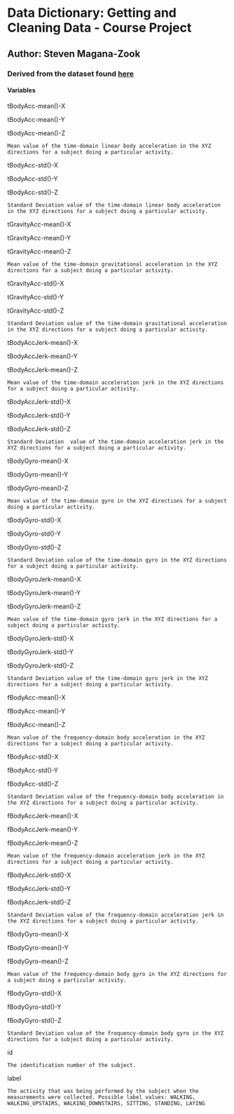 # Data Dictionary: Getting and Cleaning Data - Course Project
## Author: Steven Magana-Zook
### Derived from the dataset found [here]( http://archive.ics.uci.edu/ml/datasets/Human+Activity+Recognition+Using+Smartphones)

#### Variables

tBodyAcc-mean()-X

tBodyAcc-mean()-Y

tBodyAcc-mean()-Z

	Mean value of the time-domain linear body acceleration in the XYZ directions for a subject doing a particular activity.
	


tBodyAcc-std()-X

tBodyAcc-std()-Y

tBodyAcc-std()-Z

	Standard Deviation value of the time-domain linear body acceleration in the XYZ directions for a subject doing a particular activity.
	
	
tGravityAcc-mean()-X

tGravityAcc-mean()-Y

tGravityAcc-mean()-Z

	Mean value of the time-domain gravitational acceleration in the XYZ directions for a subject doing a particular activity.
	
	
tGravityAcc-std()-X

tGravityAcc-std()-Y

tGravityAcc-std()-Z

	Standard Deviation value of the time-domain gravitational acceleration in the XYZ directions for a subject doing a particular activity.
	
	
tBodyAccJerk-mean()-X

tBodyAccJerk-mean()-Y

tBodyAccJerk-mean()-Z

	Mean value of the time-domain acceleration jerk in the XYZ directions for a subject doing a particular activity.
	
	
tBodyAccJerk-std()-X

tBodyAccJerk-std()-Y

tBodyAccJerk-std()-Z

	Standard Deviation  value of the time-domain acceleration jerk in the XYZ directions for a subject doing a particular activity.
	
	
tBodyGyro-mean()-X

tBodyGyro-mean()-Y

tBodyGyro-mean()-Z

	Mean value of the time-domain gyro in the XYZ directions for a subject doing a particular activity.
	
	
tBodyGyro-std()-X

tBodyGyro-std()-Y

tBodyGyro-std()-Z

	Standard Deviation value of the time-domain gyro in the XYZ directions for a subject doing a particular activity.
	
	
tBodyGyroJerk-mean()-X

tBodyGyroJerk-mean()-Y

tBodyGyroJerk-mean()-Z

	Mean value of the time-domain gyro jerk in the XYZ directions for a subject doing a particular activity.
	
	
tBodyGyroJerk-std()-X

tBodyGyroJerk-std()-Y

tBodyGyroJerk-std()-Z

	Standard Deviation value of the time-domain gyro jerk in the XYZ directions for a subject doing a particular activity.
	
	
fBodyAcc-mean()-X

fBodyAcc-mean()-Y

fBodyAcc-mean()-Z

	Mean value of the frequency-domain body acceleration in the XYZ directions for a subject doing a particular activity.
	
	
fBodyAcc-std()-X

fBodyAcc-std()-Y

fBodyAcc-std()-Z

	Standard Deviation value of the frequency-domain body acceleration in the XYZ directions for a subject doing a particular activity.
	
	
fBodyAccJerk-mean()-X

fBodyAccJerk-mean()-Y

fBodyAccJerk-mean()-Z

	Mean value of the frequency-domain acceleration jerk in the XYZ directions for a subject doing a particular activity.
	

fBodyAccJerk-std()-X

fBodyAccJerk-std()-Y

fBodyAccJerk-std()-Z

	Standard Deviation value of the frequency-domain acceleration jerk in the XYZ directions for a subject doing a particular activity.
	

fBodyGyro-mean()-X

fBodyGyro-mean()-Y

fBodyGyro-mean()-Z

	Mean value of the frequency-domain body gyro in the XYZ directions for a subject doing a particular activity.
	

fBodyGyro-std()-X

fBodyGyro-std()-Y

fBodyGyro-std()-Z

	Standard Deviation value of the frequency-domain body gyro in the XYZ directions for a subject doing a particular activity.
	

id

	The identification number of the subject.
	

label

	The activity that was being performed by the subject when the measurements were collected. Possible label values: WALKING, WALKING_UPSTAIRS, WALKING_DOWNSTAIRS, SITTING, STANDING, LAYING
	